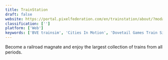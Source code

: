 ```yaml
---
title: TrainStation
draft: false 
website: https://portal.pixelfederation.com/en/trainstation/about/?modal=login&por_return_url=https%3A//portal.pixelfederation.com/en/trainstation/&theme=ts
classification: ['']
platform: ['Web']
keywords: ['BVE trainsim', 'Cities In Motion', 'Dovetail Games Train Simulator', 'Gamerate', 'Mashinky', 'Open Rails', 'OpenRCT2', 'Railroad Tycoon', 'Rigs of Rods', 'SPINTIRES', 'SimCity BuildIt', 'Simutrans', 'Train Valley', 'Transport Giant', 'openBVE']
---
```

Become a railroad magnate and enjoy the largest collection of trains from all periods.